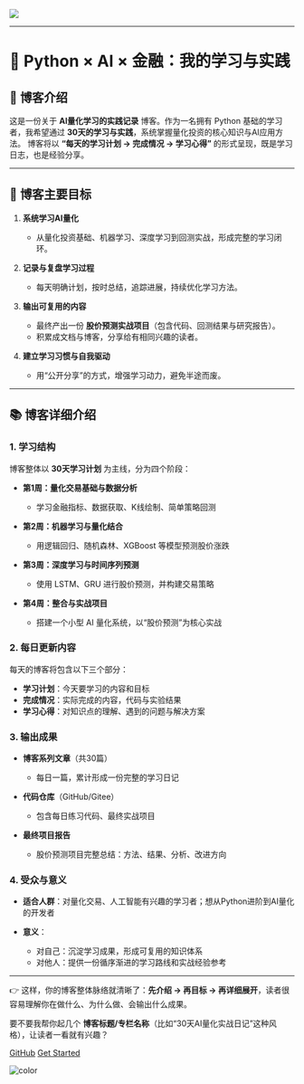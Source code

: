 <!-- _coverpage.md -->
![](https://docsify.js.org/_media/icon.svg)


---

# 📝 Python × AI × 金融：我的学习与实践

## 📖 博客介绍

这是一份关于 **AI量化学习的实践记录** 博客。作为一名拥有 Python 基础的学习者，我希望通过 **30天的学习与实践**，系统掌握量化投资的核心知识与AI应用方法。
博客将以 **“每天的学习计划 → 完成情况 → 学习心得”** 的形式呈现，既是学习日志，也是经验分享。

---

## 🎯 博客主要目标

1. **系统学习AI量化**

   * 从量化投资基础、机器学习、深度学习到回测实战，形成完整的学习闭环。
2. **记录与复盘学习过程**

   * 每天明确计划，按时总结，追踪进展，持续优化学习方法。
3. **输出可复用的内容**

   * 最终产出一份 **股价预测实战项目**（包含代码、回测结果与研究报告）。
   * 积累成文档与博客，分享给有相同兴趣的读者。
4. **建立学习习惯与自我驱动**

   * 用“公开分享”的方式，增强学习动力，避免半途而废。

---

## 📚 博客详细介绍

### 1. 学习结构

博客整体以 **30天学习计划** 为主线，分为四个阶段：

* **第1周：量化交易基础与数据分析**

  * 学习金融指标、数据获取、K线绘制、简单策略回测
* **第2周：机器学习与量化结合**

  * 用逻辑回归、随机森林、XGBoost 等模型预测股价涨跌
* **第3周：深度学习与时间序列预测**

  * 使用 LSTM、GRU 进行股价预测，并构建交易策略
* **第4周：整合与实战项目**

  * 搭建一个小型 AI 量化系统，以“股价预测”为核心实战

### 2. 每日更新内容

每天的博客将包含以下三个部分：

* **学习计划**：今天要学习的内容和目标
* **完成情况**：实际完成的内容，代码与实验结果
* **学习心得**：对知识点的理解、遇到的问题与解决方案

### 3. 输出成果

* **博客系列文章**（共30篇）

  * 每日一篇，累计形成一份完整的学习日记
* **代码仓库**（GitHub/Gitee）

  * 包含每日练习代码、最终实战项目
* **最终项目报告**

  * 股价预测项目完整总结：方法、结果、分析、改进方向

### 4. 受众与意义

* **适合人群**：对量化交易、人工智能有兴趣的学习者；想从Python进阶到AI量化的开发者
* **意义**：

  * 对自己：沉淀学习成果，形成可复用的知识体系
  * 对他人：提供一份循序渐进的学习路线和实战经验参考

---

👉 这样，你的博客整体脉络就清晰了：**先介绍 → 再目标 → 再详细展开**，读者很容易理解你在做什么、为什么做、会输出什么成果。

要不要我帮你起几个 **博客标题/专栏名称**（比如“30天AI量化实战日记”这种风格），让读者一看就有兴趣？


[GitHub](https://github.com/ChaiJun666/quant-trading)
[Get Started](md/introduction.md)

<!-- 背景色 -->

![color](#f0f0f0)
